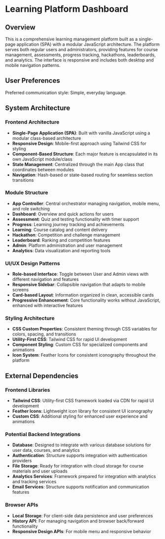 # Learning Platform Dashboard

## Overview

This is a comprehensive learning management platform built as a single-page application (SPA) with a modular JavaScript architecture. The platform serves both regular users and administrators, providing features for course management, assessments, progress tracking, hackathons, leaderboards, and analytics. The interface is responsive and includes both desktop and mobile navigation patterns.

## User Preferences

Preferred communication style: Simple, everyday language.

## System Architecture

### Frontend Architecture
- **Single-Page Application (SPA)**: Built with vanilla JavaScript using a modular class-based architecture
- **Responsive Design**: Mobile-first approach using Tailwind CSS for styling
- **Component-Based Structure**: Each major feature is encapsulated in its own JavaScript module/class
- **State Management**: Centralized through the main App class that coordinates between modules
- **Navigation**: Hash-based or state-based routing for seamless section transitions

### Module Structure
- **App Controller**: Central orchestrator managing navigation, mobile menu, and role switching
- **Dashboard**: Overview and quick actions for users
- **Assessment**: Quiz and testing functionality with timer support
- **Progress**: Learning journey tracking and achievements
- **Learning**: Course catalog and content delivery
- **Hackathon**: Competition and challenge management
- **Leaderboard**: Ranking and competition features  
- **Admin**: Platform administration and user management
- **Analytics**: Data visualization and reporting tools

### UI/UX Design Patterns
- **Role-based Interface**: Toggle between User and Admin views with different navigation and features
- **Responsive Sidebar**: Collapsible navigation that adapts to mobile screens
- **Card-based Layout**: Information organized in clean, accessible cards
- **Progressive Enhancement**: Core functionality works without JavaScript, enhanced with interactive features

### Styling Architecture
- **CSS Custom Properties**: Consistent theming through CSS variables for colors, spacing, and transitions
- **Utility-First CSS**: Tailwind CSS for rapid UI development
- **Component Styling**: Custom CSS for specialized components and animations
- **Icon System**: Feather Icons for consistent iconography throughout the platform

## External Dependencies

### Frontend Libraries
- **Tailwind CSS**: Utility-first CSS framework loaded via CDN for rapid UI development
- **Feather Icons**: Lightweight icon library for consistent UI iconography
- **Custom CSS**: Additional styling for enhanced user experience and animations

### Potential Backend Integrations
- **Database**: Designed to integrate with various database solutions for user data, courses, and analytics
- **Authentication**: Structure supports integration with authentication providers
- **File Storage**: Ready for integration with cloud storage for course materials and user uploads
- **Analytics Services**: Framework prepared for integration with analytics and tracking services
- **Email Services**: Structure supports notification and communication features

### Browser APIs
- **Local Storage**: For client-side data persistence and user preferences
- **History API**: For managing navigation and browser back/forward functionality
- **Responsive Design APIs**: For mobile menu and responsive behavior